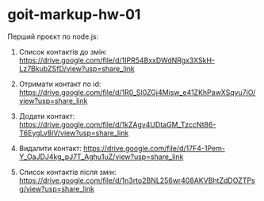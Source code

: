 # goit-markup-hw-01

Перший проєкт по node.js:

1. Список контактів до змін:
   https://drive.google.com/file/d/1IPR54BxxDWdNRgx3XSkH-Lz7BkubZSfD/view?usp=share_link

2. Отримати контакт по id:
   https://drive.google.com/file/d/1R0_Sl0ZGj4Misw_e41ZKhPawXSqyu7iO/view?usp=share_link

3. Додати контакт:
   https://drive.google.com/file/d/1kZAgv4UDtaGM_TzccNt86-T6EygLv8iV/view?usp=share_link

4. Видалити контакт:
   https://drive.google.com/file/d/17F4-1Pem-Y_OaJDJ4kg_pJ7T_Aghu1uZ/view?usp=share_link

5. Список контактів після змін:
   https://drive.google.com/file/d/1n3rto2BNL256wr408AKVBhtZdDOZTPsg/view?usp=share_link
